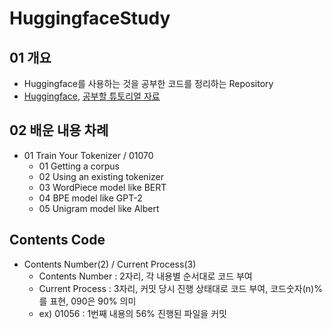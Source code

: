 # HuggingfaceStudy
## 01 개요
- Huggingface를 사용하는 것을 공부한 코드를 정리하는 Repository
- [Huggingface](https://huggingface.co/), [공부할 튜토리얼 자료](https://github.com/huggingface/transformers/tree/main/notebooks)

## 02 배운 내용 차례
- 01 Train Your Tokenizer / 01070
    - 01 Getting a corpus
    - 02 Using an existing tokenizer
    - 03 WordPiece model like BERT
    - 04 BPE model like GPT-2
    - 05 Unigram model like Albert

## Contents Code
- Contents Number(2) / Current Process(3)
    - Contents Number : 2자리, 각 내용별 순서대로 코드 부여
    - Current Process : 3자리, 커밋 당시 진행 상태대로 코드 부여, 코드숫자(n)%를 표현, 090은 90% 의미
    - ex) 01056 : 1번째 내용의 56% 진행된 파일을 커밋
